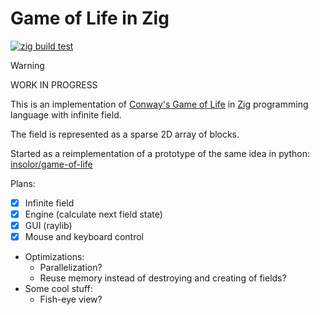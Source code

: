 # Game of Life in Zig

[![zig build test](https://github.com/insolor/game-of-life.zig/actions/workflows/zig-build-test.yml/badge.svg)](https://github.com/insolor/game-of-life.zig/actions/workflows/zig-build-test.yml)

> [!WARNING] 
> WORK IN PROGRESS

This is an implementation of [Conway's Game of Life](https://en.wikipedia.org/wiki/Conway%27s_Game_of_Life) in [Zig](https://ziglang.org/) programming language with infinite field.

The field is represented as a sparse 2D array of blocks.

Started as a reimplementation of a prototype of the same idea in python: [insolor/game-of-life](https://github.com/insolor/game-of-life)

Plans:

- [x] Infinite field
- [x] Engine (calculate next field state)
- [x] GUI (raylib)
- [x] Mouse and keyboard control
- Optimizations:
  - Parallelization?
  - Reuse memory instead of destroying and creating of fields?
- Some cool stuff:
  - Fish-eye view?
